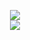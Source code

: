 <p align="center">
  <img src="https://github-readme-stats.vercel.app/api?username=lnx00&show_icons=true&theme=tokyonight">
  <br/>
  <img src="https://komarev.com/ghpvc/?username=lnx00&style=for-the-badge">
</p>
